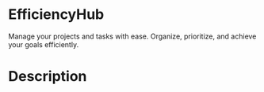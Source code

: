 # EfficiencyHub

Manage your projects and tasks with ease. Organize, prioritize, and achieve your goals efficiently.

# Description 
